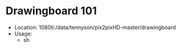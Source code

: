 # Drawingboard 101
 * Location: 1080ti:/data/tennyson/pix2pixHD-master/drawingboard
 * Usage:
    * sh
